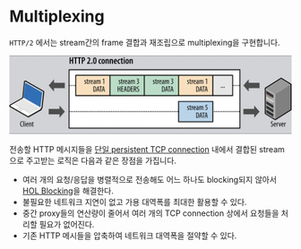# Multiplexing

`HTTP/2` 에서는 stream간의 frame 결합과 재조립으로 multiplexing을 구현합니다.

![Multiplexing](../image/req_res_multiplexing.png)

전송할 HTTP 메시지들을 [단일 persistent TCP connection](../http1/connection_management#persistent) 내에서 결합된 stream으로 주고받는 로직은 다음과 같은 장점을 가집니다.

- 여러 개의 요청/응답을 병렬적으로 전송해도 어느 하나도 blocking되지 않아서 [HOL Blocking](../../http/http1/connection_management.html##http-pipelining)을 해결한다.
- 불필요한 네트워크 지연이 없고 가용 대역폭를 최대한 활용할 수 있다.
- 중간 proxy들의 연산량이 줄어서 여러 개의 TCP connection 상에서 요청들을 처리할 필요가 없어진다.
- 기존 HTTP 메시들을 압축하여 네트워크 대역폭을 절약할 수 있다.
